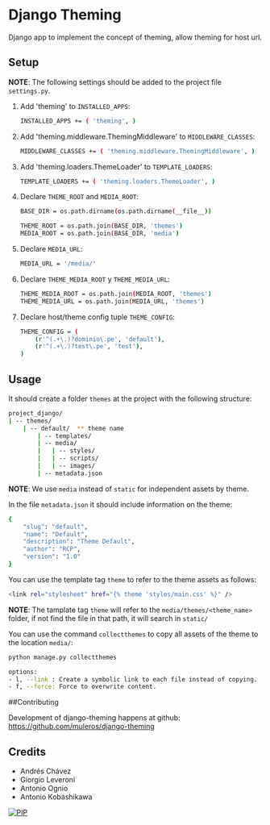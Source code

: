 # Django Theming

Django app to implement the concept of theming, allow theming for host url.

## Setup

**NOTE**: The following settings should be added to the project file `settings.py`.

1. Add 'theming' to `INSTALLED_APPS`:

   ```sh
   INSTALLED_APPS += ( 'theming', )
   ```

2. Add 'theming.middleware.ThemingMiddleware' to `MIDDLEWARE_CLASSES`:

   ```sh
   MIDDLEWARE_CLASSES += ( 'theming.middleware.ThemingMiddleware', )
   ```

2. Add 'theming.loaders.ThemeLoader' to `TEMPLATE_LOADERS`:

   ```sh
   TEMPLATE_LOADERS += ( 'theming.loaders.ThemeLoader', )
   ```

4. Declare `THEME_ROOT` and `MEDIA_ROOT`:

   ```sh
   BASE_DIR = os.path.dirname(os.path.dirname(__file__))
   
   THEME_ROOT = os.path.join(BASE_DIR, 'themes')
   MEDIA_ROOT = os.path.join(BASE_DIR, 'media')
   ```

5. Declare `MEDIA_URL`:

   ```sh
   MEDIA_URL = '/media/'
   ```

6. Declare `THEME_MEDIA_ROOT` y `THEME_MEDIA_URL`:

   ```sh
   THEME_MEDIA_ROOT = os.path.join(MEDIA_ROOT, 'themes')
   THEME_MEDIA_URL = os.path.join(MEDIA_URL, 'themes')
   ```

7. Declare host/theme config tuple `THEME_CONFIG`:

   ```sh
   THEME_CONFIG = (
       (r'^(.+\.)?dominio\.pe', 'default'),
       (r'^(.+\.)?test\.pe', 'test'),
   )
   ```

## Usage

It should create a folder `themes` at the project with the following structure:

```sh
project_django/
| -- themes/
    | -- default/  ** theme name
        | -- templates/
        | -- media/
        |   | -- styles/
        |   | -- scripts/
        |   | -- images/
        | -- metadata.json
```

**NOTE**: We use `media` instead of `static` for independent assets by theme.

In the file `metadata.json` it should include information on the theme:

```sh
{
    "slug": "default",
    "name": "Default",
    "description": "Theme Default",
    "author": "RCP",
    "version": "1.0"
}
```

You can use the template tag `theme` to refer to the theme assets as follows:

```sh
<link rel="stylesheet" href="{% theme 'styles/main.css' %}" />
```

**NOTE**: The tamplate tag `theme` will refer to the `media/themes/<theme_name>` folder, if not find the file in that path, it will search in `static/`

You can use the command `collectthemes` to copy all assets of the theme to the location  `media/`:

```sh
python manage.py collectthemes

options:
- l, --link : Create a symbolic link to each file instead of copying.
- f, --force: Force to overwrite content.
```

##Contributing

Development of django-theming happens at github: https://github.com/muleros/django-theming

## Credits

* Andrés Chávez
* Giorgio Leveroni
* Antonio Ognio
* Antonio Kobashikawa

[![PIP](https://pypip.in/v/django-theming/badge.png)](https://pypi.python.org/pypi/django-theming)
